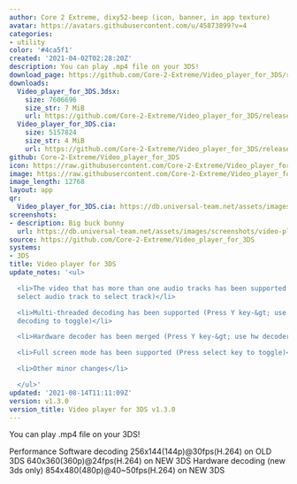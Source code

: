 ```yaml
---
author: Core 2 Extreme, dixy52-beep (icon, banner, in app texture)
avatar: https://avatars.githubusercontent.com/u/45873899?v=4
categories:
- utility
color: '#4ca5f1'
created: '2021-04-02T02:28:20Z'
description: You can play .mp4 file on your 3DS!
download_page: https://github.com/Core-2-Extreme/Video_player_for_3DS/releases
downloads:
  Video_player_for_3DS.3dsx:
    size: 7606696
    size_str: 7 MiB
    url: https://github.com/Core-2-Extreme/Video_player_for_3DS/releases/download/v1.3.0/Video_player_for_3DS.3dsx
  Video_player_for_3DS.cia:
    size: 5157824
    size_str: 4 MiB
    url: https://github.com/Core-2-Extreme/Video_player_for_3DS/releases/download/v1.3.0/Video_player_for_3DS.cia
github: Core-2-Extreme/Video_player_for_3DS
icon: https://raw.githubusercontent.com/Core-2-Extreme/Video_player_for_3DS/main/resource/icon.png
image: https://raw.githubusercontent.com/Core-2-Extreme/Video_player_for_3DS/main/resource/banner.png
image_length: 12768
layout: app
qr:
  Video_player_for_3DS.cia: https://db.universal-team.net/assets/images/qr/video_player_for_3dscia.png
screenshots:
- description: Big buck bunny
  url: https://db.universal-team.net/assets/images/screenshots/video-player-for-3ds/big-buck-bunny.png
source: https://github.com/Core-2-Extreme/Video_player_for_3DS
systems:
- 3DS
title: Video player for 3DS
update_notes: '<ul>

  <li>The video that has more than one audio tracks has been supported (Press Y key-&gt;
  select audio track to select track)</li>

  <li>Multi-threaded decoding has been supported (Press Y key-&gt; use multi-threaded
  decoding to toggle)</li>

  <li>Hardware decoder has been merged (Press Y key-&gt; use hw decoder to toggle)</li>

  <li>Full screen mode has been supported (Press select key to toggle)</li>

  <li>Other minor changes</li>

  </ul>'
updated: '2021-08-14T11:11:09Z'
version: v1.3.0
version_title: Video player for 3DS v1.3.0
---
```

You can play .mp4 file on your 3DS!

Performance
Software decoding
256x144(144p)@30fps(H.264) on OLD 3DS
640x360(360p)@24fps(H.264) on NEW 3DS
Hardware decoding (new 3ds only)
854x480(480p)@40~50fps(H.264) on NEW 3DS